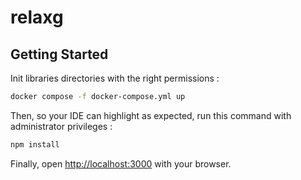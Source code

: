 # relaxg
## Getting Started

Init libraries directories with the right permissions :
```bash
docker compose -f docker-compose.yml up
```
Then, so your IDE can highlight as expected, run this command with administrator privileges :
```bash
npm install
```

Finally, open [http://localhost:3000](http://localhost:3000) with your browser.

